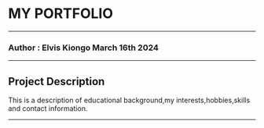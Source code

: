 # MY PORTFOLIO
*****
### Author : Elvis Kiongo March 16th 2024
*****
## Project Description
This is a description of educational background,my interests,hobbies,skills and contact information.
*******